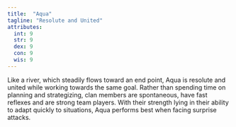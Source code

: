 ```yaml
---
title:  "Aqua"
tagline: "Resolute and United"
attributes:
  int: 9
  str: 9
  dex: 9
  con: 9
  wis: 9
---
```


Like a river, which steadily flows toward an end point, Aqua is resolute and united while working towards the same goal. Rather than spending time on planning and strategizing, clan members are spontaneous, have fast reflexes and are strong team players. With their strength lying in their ability to adapt quickly to situations, Aqua performs best when facing surprise attacks.
